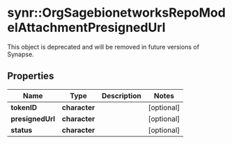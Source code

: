 # synr::OrgSagebionetworksRepoModelAttachmentPresignedUrl

This object is deprecated and will be removed in future versions of Synapse.

## Properties
Name | Type | Description | Notes
------------ | ------------- | ------------- | -------------
**tokenID** | **character** |  | [optional] 
**presignedUrl** | **character** |  | [optional] 
**status** | **character** |  | [optional] 


